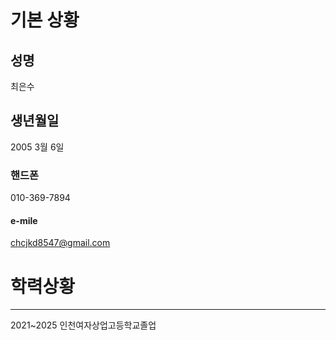 # 기본 상황
## 성명
최은수
## 생년월일
2005 3월 6일
### 핸드폰
010-369-7894
#### e-mile
chcjkd8547@gmail.com
# 학력상황
***
2021~2025 인천여자상업고등학교졸업
